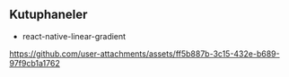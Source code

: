 ## Kutuphaneler

- react-native-linear-gradient


https://github.com/user-attachments/assets/ff5b887b-3c15-432e-b689-97f9cb1a1762

